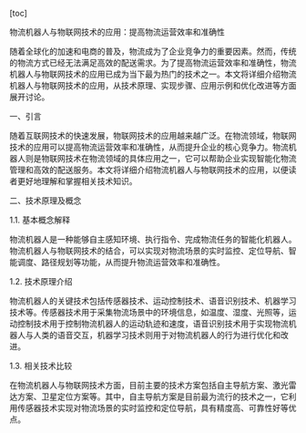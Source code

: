 
[toc]                    
                
                
物流机器人与物联网技术的应用：提高物流运营效率和准确性

随着全球化的加速和电商的普及，物流成为了企业竞争力的重要因素。然而，传统的物流方式已经无法满足高效的配送需求。为了提高物流运营效率和准确性，物流机器人与物联网技术的应用已成为当下最为热门的技术之一。本文将详细介绍物流机器人与物联网技术的应用，从技术原理、实现步骤、应用示例和优化改进等方面展开讨论。

一、引言

随着互联网技术的快速发展，物联网技术的应用越来越广泛。在物流领域，物联网技术的应用可以提高物流运营效率和准确性，从而提升企业的核心竞争力。物流机器人则是物联网技术在物流领域的具体应用之一，它可以帮助企业实现智能化物流管理和高效的配送服务。本文将详细介绍物流机器人与物联网技术的应用，以便读者更好地理解和掌握相关技术知识。

二、技术原理及概念

1.1. 基本概念解释

物流机器人是一种能够自主感知环境、执行指令、完成物流任务的智能化机器人。物流机器人与物联网技术的结合，可以实现对物流场景的实时监控、定位导航、智能调度、路径规划等功能，从而提升物流运营效率和准确性。

1.2. 技术原理介绍

物流机器人的关键技术包括传感器技术、运动控制技术、语音识别技术、机器学习技术等。传感器技术用于采集物流场景中的环境信息，如温度、湿度、光照等，运动控制技术用于控制物流机器人的运动轨迹和速度，语音识别技术用于实现物流机器人与人类的语音交互，机器学习技术则用于对物流机器人的行为进行优化和改进。

1.3. 相关技术比较

在物流机器人与物联网技术方面，目前主要的技术方案包括自主导航方案、激光雷达方案、卫星定位方案等。其中，自主导航方案是目前最为流行的技术之一，它利用传感器技术实现对物流场景的实时监控和定位导航，具有精度高、可靠性好等优点。

